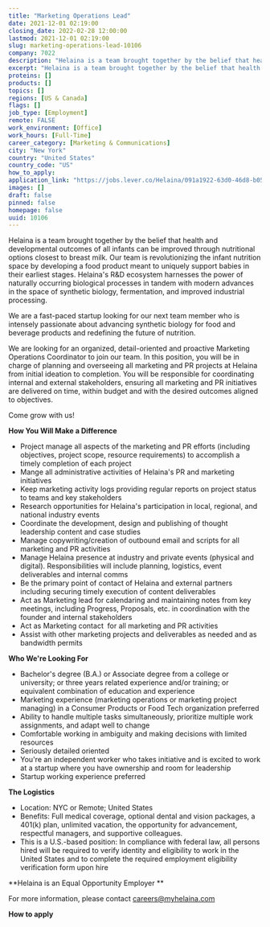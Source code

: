 ```yaml
---
title: "Marketing Operations Lead"
date: 2021-12-01 02:19:00
closing_date: 2022-02-28 12:00:00
lastmod: 2021-12-01 02:19:00
slug: marketing-operations-lead-10106
company: 7022
description: "Helaina is a team brought together by the belief that health and developmental outcomes of all infants can be improved through nutritional options closest to breast milk. Our team is revolutionizing the infant nutrition space by developing a food product meant to uniquely support babies in their earliest stages. Helaina’s R&D ecosystem harnesses the power of naturally occurring biological processes in tandem with modern advances in the space of synthetic biology, fermentation, and improved industrial processing. "
excerpt: "Helaina is a team brought together by the belief that health and developmental outcomes of all infants can be improved through nutritional options closest to breast milk. Our team is revolutionizing the infant nutrition space by developing a food product meant to uniquely support babies in their earliest stages. Helaina’s R&D ecosystem harnesses the power of naturally occurring biological processes in tandem with modern advances in the space of synthetic biology, fermentation, and improved industrial processing. "
proteins: []
products: []
topics: []
regions: [US & Canada]
flags: []
job_type: [Employment]
remote: FALSE
work_environment: [Office]
work_hours: [Full-Time]
career_category: [Marketing & Communications]
city: "New York"
country: "United States"
country_code: "US"
how_to_apply: 
application_link: "https://jobs.lever.co/Helaina/091a1922-63d0-46d8-b050-fcb7bb9d6b86"
images: []
draft: false
pinned: false
homepage: false
uuid: 10106
---
```

Helaina is a team brought together by the belief that health and
developmental outcomes of all infants can be improved through
nutritional options closest to breast milk. Our team is revolutionizing
the infant nutrition space by developing a food product meant to
uniquely support babies in their earliest stages. Helaina's R&D
ecosystem harnesses the power of naturally occurring biological
processes in tandem with modern advances in the space of synthetic
biology, fermentation, and improved industrial processing. 

We are a fast-paced startup looking for our next team member who is
intensely passionate about advancing synthetic biology for food and
beverage products and redefining the future of nutrition.

We are looking for an organized, detail-oriented and proactive Marketing
Operations Coordinator to join our team. In this position, you will be
in charge of planning and overseeing all marketing and PR projects at
Helaina from initial ideation to completion. You will be responsible for
coordinating internal and external stakeholders, ensuring all marketing
and PR initiatives are delivered on time, within budget and with the
desired outcomes aligned to objectives. 

Come grow with us!

**How You Will Make a Difference**

-   Project manage all aspects of the marketing and PR efforts
    (including objectives, project scope, resource requirements) to
    accomplish a timely completion of each project
-   Mange all administrative activities of Helaina's PR and marketing
    initiatives 
-   Keep marketing activity logs providing regular reports on project
    status to teams and key stakeholders
-   Research opportunities for Helaina's participation in local,
    regional, and national industry events
-   Coordinate the development, design and publishing of thought
    leadership content and case studies
-   Manage copywriting/creation of outbound email and scripts for all
    marketing and PR activities 
-   Manage Helaina presence at industry and private events (physical and
    digital). Responsibilities will include planning, logistics, event
    deliverables and internal comms
-   Be the primary point of contact of Helaina and external partners
    including securing timely execution of content deliverables
-   Act as Marketing lead for calendaring and maintaining notes from key
    meetings, including Progress, Proposals, etc. in coordination with
    the founder and internal stakeholders 
-   Act as Marketing contact  for all marketing and PR activities 
-   Assist with other marketing projects and deliverables as needed and
    as bandwidth permits 

**Who We're Looking For**

-   Bachelor\'s degree (B.A.) or Associate degree from a college or
    university; or three years related experience and/or training; or
    equivalent combination of education and experience
-   Marketing experience (marketing operations or marketing project
    managing) in a Consumer Products or Food Tech organization preferred
-   Ability to handle multiple tasks simultaneously, prioritize multiple
    work assignments, and adapt well to change
-   Comfortable working in ambiguity and making decisions with limited
    resources
-   Seriously detailed oriented 
-   You're an independent worker who takes initiative and is excited to
    work at a startup where you have ownership and room for leadership
-   Startup working experience preferred 

**The Logistics**

-   Location: NYC or Remote; United States 
-   Benefits: Full medical coverage, optional dental and vision
    packages, a 401(k) plan, unlimited vacation, the opportunity for
    advancement, respectful managers, and supportive colleagues.
-   This is a U.S.-based position: In compliance with federal law, all
    persons hired will be required to verify identity and eligibility to
    work in the United States and to complete the required employment
    eligibility verification form upon hire

**Helaina is an Equal Opportunity Employer **

For more information, please contact <careers@myhelaina.com>


**How to apply**



